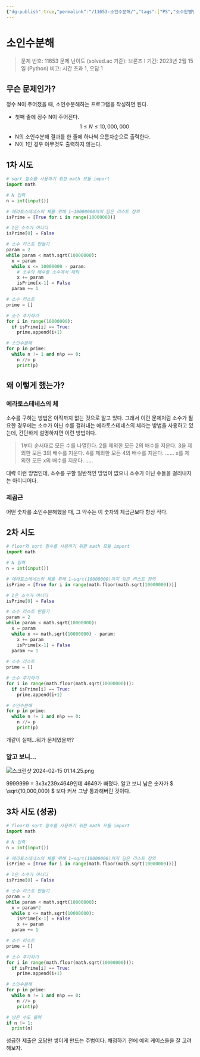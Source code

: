```yaml
---
{"dg-publish":true,"permalink":"/11653-소인수분해/","tags":["PS","소수판별법"],"created":"2024-02-15T00:42:50.270+09:00","updated":"2024-02-15T12:16:54.563+09:00"}
---
```



# 소인수분해

> 문제 번호: 11653
> 문제 난이도 (solved.ac 기준): 브론즈 I
> 기간: 2023년 2월 15일 (Python)
> 비고: 시간 초과 1, 오답 1

## 무슨 문제인가?

정수 N이 주어졌을 때, 소인수분해하는 프로그램을 작성하면 된다.
+ 첫째 줄에 정수 N이 주어진다. $$ 1 \le N \le 10,000,000 $$
+ N의 소인수분해 결과를 한 줄에 하나씩 오름차순으로 출력한다.
+ N이 1인 경우 아무것도 출력하지 않는다.

## 1차 시도

```python
# sqrt 함수를 사용하기 위한 math 모듈 import
import math

# N 입력
n = int(input())

# 에라토스테네스의 체를 위해 1~10000000까지 담은 리스트 정의
isPrime = [True for i in range(10000000)]

# 1은 소수가 아니다
isPrime[0] = False

# 소수 리스트 만들기
param = 2
while param < math.sqrt(10000000):
  x = param
  while x <= 10000000 - param:
    # 소수의 배수를 소수에서 제외
    x += param
    isPrime[x-1] = False
  param += 1

# 소수 리스트
prime = []

# 소수 추가하기
for i in range(10000000):
  if isPrime[i] == True:
    prime.append(i+1)

# 소인수분해
for p in prime:
  while n != 1 and n%p == 0:
    n //= p
    print(p)
```

## 왜 이렇게 했는가?

### 에라토스테네스의 체

소수를 구하는 방법은 아직까지 없는 것으로 알고 있다. 그래서 이런 문제처럼 소수가 필요한 경우에는 소수가 아닌 수를 걸러내는 에라토스테네스의 체라는 방법을 사용하고 있는데, 간단하게 설명하자면 이런 방법이다.

> 1부터 순서대로 모든 수를 나열한다.
> 2를 제외한 모든 2의 배수를 지운다.
> 3을 제외한 모든 3의 배수를 지운다.
> 4를 제외한 모든 4의 배수를 지운다.
> ......
> x를 제외한 모든 x의 배수를 지운다.
> .....

대략 이런 방법인데, 소수를 구할 일반적인 방법이 없으니 소수가 아닌 수들을 걸러내자는 아이디어다.

### 제곱근

어떤 숫자를 소인수분해했을 때, 그 약수는 이 숫자의 제곱근보다 항상 작다.

## 2차 시도

```python
# floor와 sqrt 함수를 사용하기 위한 math 모듈 import
import math

# N 입력
n = int(input())

# 에라토스테네스의 체를 위해 1~sqrt(10000000)까지 담은 리스트 정의
isPrime = [True for i in range(math.floor(math.sqrt(10000000)))]

# 1은 소수가 아니다
isPrime[0] = False

# 소수 리스트 만들기
param = 2
while param < math.sqrt(10000000):
  x = param
  while x <= math.sqrt(10000000) - param:
    x += param
    isPrime[x-1] = False
  param += 1
  
# 소수 리스트
prime = []

# 소수 추가하기
for i in range(math.floor(math.sqrt(10000000))):
  if isPrime[i] == True:
    prime.append(i+1)

# 소인수분해
for p in prime:
  while n != 1 and n%p == 0:
    n //= p
    print(p)

```

개같이 실패...뭐가 문제였을까?

### 알고 보니...

![스크린샷 2024-02-15 01.14.25.png](/img/user/%EC%8A%A4%ED%81%AC%EB%A6%B0%EC%83%B7%202024-02-15%2001.14.25.png)

9999999 = 3x3x239x4649인데 4649가 빠졌다. 알고 보니 남은 숫자가 $` \sqrt{10,000,000} `$ 보다 커서 그냥 통과해버린 것이다. 

## 3차 시도 (성공)

```python
# floor와 sqrt 함수를 사용하기 위한 math 모듈 import
import math

# N 입력
n = int(input())

# 에라토스테네스의 체를 위해 1~sqrt(10000000)까지 담은 리스트 정의
isPrime = [True for i in range(math.floor(math.sqrt(10000000)))]

# 1은 소수가 아니다
isPrime[0] = False

# 소수 리스트 만들기
param = 2
while param < math.sqrt(10000000):
  x = param*2
  while x <= math.sqrt(10000000):
    isPrime[x-1] = False
    x += param
  param += 1

# 소수 리스트
prime = []

# 소수 추가하기
for i in range(math.floor(math.sqrt(10000000))):
  if isPrime[i] == True:
    prime.append(i+1)

# 소인수분해
for p in prime:
  while n != 1 and n%p == 0:
    n //= p
    print(p)

# 남은 수도 출력
if n != 1:
  print(n)
```

성급한 제출은 오답만 쌓이게 만드는 주범이다. 채점하기 전에 예외 케이스들을 잘 고려해보자.